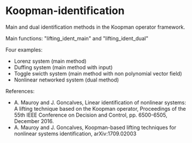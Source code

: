 # Koopman-identification
Main and dual identification methods in the Koopman operator framework.

Main functions: "lifting_ident_main" and "lifting_ident_dual"

Four examples:
- Lorenz system (main method)
- Duffing system (main method with input)
- Toggle swicth system (main method with non polynomial vector field)
- Nonlinear networked system (dual method)

References:
- A. Mauroy and J. Goncalves, Linear identification of nonlinear systems: A lifting technique based on the Koopman operator, Proceedings of the 55th IEEE Conference on Decision and Control, pp. 6500-6505, December 2016.
- A. Mauroy and J. Goncalves, Koopman-based lifting techniques for nonlinear systems identification, arXiv:1709.02003
